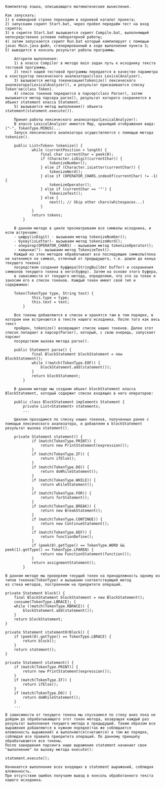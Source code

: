 	Компилятор языка, описывающего математические вычисления.

	Как запускать:
	1) в командной строке переходим в корневой каталог проекта;
	2) запускаем скрипт Start.bat, через пробел передаём тест на вход скрипта;
	3) в скрипте Start.bat вызывается скрипт Compile.bat, выполняющий непосредственно условие лабораторной работы;
	4) затем запускается скрипт Run.bat который компилирует с помощью javac Main.java файл, сгенерированный в ходе выполнения пункта 3;
	5) выводится в консоль результат работы программы.
		
		Алгоритм выполнения:
        1) в классе Compiler в методе main задан путь к исходнику текста тестовой программы.
        2) текст нашей тестовой программы передается в качестве параметра в конструктор лексического анализатора(class LexicalAnalyzer).
        3) вызывается метод токенизации(tokenize() лексического анализатора(LexicalAnalyzer)), и результат присваивается списку Token'ов(class Token).
        4) список токенов передается в парсер(class Parser), затем вызывается метод парсера parse(), результат которого сохраняется в объект statement класса Statement.
        5) вызывается метод выполнения() объекта statement(statement.execute()).

        Принип работы лексического анализатора(LexicalAnalyzer):
        В классе LexicalAnalyzer имеется Map, хранящий отображения вида: ("-", TokenType.MINUS)...
        Запуск лексического анализатора осуществляется с помощью метода tokenize().

        public List<Token> tokenize() {
                while (currentPosition < length) {
                    final char currentChar = peek(0);
                    if (Character.isDigit(currentChar)) {
                        tokenizeNumber();
                    } else if (Character.isLetter(currentChar)) {
                        tokenizeWord();
                    } else if (OPERATOR_CHARS.indexOf(currentChar) != -1) {
                        tokenizeOperator();
                    } else if (currentChar == '"') {
                        TokenizeText();
                    } else {
                        next(); // Skip other chars(whitespaces...)
                    }
                }
                return tokens;
            }

        В данном методе в цикле просматриваем все символы исходника, и если встречаем:
		- цифру(isDigit) - вызываем метод tokenizeNumber();
		- букву(isLetter)- вызываем метод tokenizeWord(); 
		- оператор(OPERATOR_CHARS) - вызываем метод tokenizeOperator();  
        - кавычки(")- вызываем метод TokenizeText(). 
		Каждый из этих методов обрабатывает все последующие символы(пока не наткнемся на символ, отличный от предыдущего, т.е. дошли до конца текущего токена)
        посредством создания буффера(StringBuilder buffer) и сохранения символов текущего токена в него(буфер). Затем на основе этого буфера,
        в зависимости от текущего метода, определяем, что это за токен и заносим его в список токенов. Каждый токен имеет свой тип и содержимое:

        Token(TokenType type, String text) {
                this.type = type;
                this.text = text;
            }

        Все токены добавляются в список и хранятся там в том порядке, в котором они встречаются в тексте нашего исходника. После того как весь текст
        пройден, tokenize() возвращает список наших токенов. Далее этот список попадает в парсер(Parser), который, с свою очередь, запускает парсинг
        посредством вызова метода parse().

        public Statement parse() {
                final BlockStatement blockStatement = new BlockStatement();
                while (!match(TokenType.EOF)) {
                    blockStatement.add(statement());
                }
                return blockStatement;
            }

        В данном методе мы создаем объект blockStatement класса BlockStatement, который содержит список входящих в него операторов:

        public class BlockStatement implements Statement {
            private List<Statement> statements;
            ...

        Циклом проходимся по списку наших токенов, полученных ранее с помощью лексического анализатора, и добавляем в blockStatement результат вызова statement().

        private Statement statement() {
                if (match(TokenType.PRINT)) {
                    return new PrintStatement(expression());
                }
                if (match(TokenType.IF)) {
                    return ifElse();
                }
                if (match(TokenType.DO)) {
                    return doWhileStatement();
                }
                if (match(TokenType.WHILE)) {
                    return whileStatement();
                }
                if (match(TokenType.FOR)) {
                    return forStatement();
                }
                if (match(TokenType.BREAK)) {
                    return new BreakStatement();
                }
                if (match(TokenType.CONTINUE)) {
                    return new ContinueStatement();
                }
                if (match(TokenType.DEF)) {
                    return functionDefine();
                }
                if (peek(0).getType() == TokenType.WORD && peek(1).getType() == TokenType.LPAREN) {
                    return new FunctionStatement(function());
                }
                return assignmentStatement();
            }
    
    В данном методе мы проверяем текущий токен на принадлежность одному из типов токенов(TokenType) и вызываем соответствующий метод 
    из стека методов, построенном на приоритете операций.
    
    private Statement block() {
        final BlockStatement blockStatement = new BlockStatement();
        consume(TokenType.LBRACE); {
        while (!match(TokenType.RBRACE)) {
            blockStatement.add(statement());
        }
        return blockStatement;
    }

    private Statement statementOrBlock() {
        if (peek(0).getType() == TokenType.LBRACE) {
            return block();
        }
        return statement();
    }

    private Statement statement() {
        if (match(TokenType.PRINT)) {
            return new PrintStatement(expression());
        }
        if (match(TokenType.IF)) {
            return ifElse();
        }
        if (match(TokenType.DO)) {
            return doWhileStatement();
        }
        ...
    
    В зависимости от текущего токена мы спускаемся по стеку вниз пока не дойдем до обрабатывающего этот токен метода, возвращая каждый раз 
    результат выполнения текущего метода в предыдущий. Таким образом все выражения добавляются в нужном порядке(так же соблюдается
    вложенность выражений) и выполняются(считаются) в том же порядке, соблюдая все правила приоритета операций. По данному принципу
    обрабатываются все токены.
    После завершения парсинга наше выражение statement начинает свое "выполнение" по вызову метода execute():
    
    statement.execute();
    
    Начинается выполнение всех входящих в statement выражений, соблюдая вложенность.
    При отсутствии ошибок получаем вывод в консоль обработанного текста нашего исходника.
    
